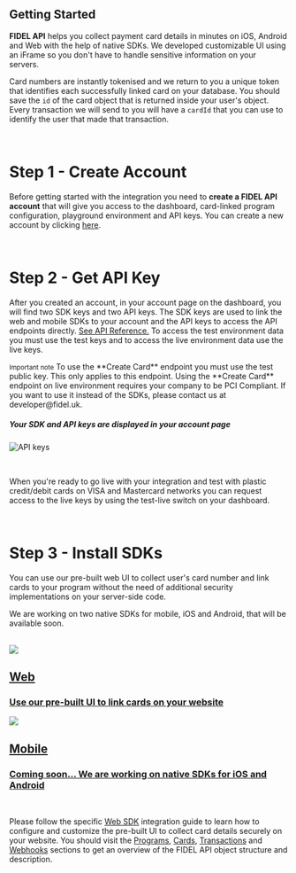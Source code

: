 ## Getting Started

**FIDEL API** helps you collect payment card details in minutes on iOS, Android and Web with the help of native SDKs. We developed customizable UI using an iFrame so you don't have to handle sensitive information on your servers.

Card numbers are instantly tokenised and we return to you a unique token that identifies each successfully linked card on your database. You should save the `id` of the card object that is returned inside your user's object. Every transaction we will send to you will have a `cardId` that you can use to identify the user that made that transaction.

<br/>

# Step 1 - Create Account
Before getting started with the integration you need to **create a FIDEL API account** that will give you access to the dashboard, card-linked program configuration, playground environment and API keys. You can create a new account by clicking [here](https://dashboard.fidel.uk/sign-up).

<br/>

# Step 2 - Get API Key
After you created an account, in your account page on the dashboard, you will find two SDK keys and two API keys. The SDK keys are used to link the web and mobile SDKs to your account and the API keys to access the API endpoints directly. [See API Reference.](https://reference.fidel.uk) To access the test environment data you must use the test keys and to access the live environment data use the live keys.

<div class="info-box">
    <small>Important note</small>
To use the **Create Card** endpoint you must use the test public key. This only applies to this endpoint. Using the **Create Card** endpoint on live environment requires your company to be PCI Compliant. If you want to use it instead of the SDKs, please contact us at developer@fidel.uk.
</div>


<h5>Your SDK and API keys are displayed in your account page</h5>

![API keys](https://docs.fidel.uk/assets/images/api-keys.png "API keys")

<br/>

When you're ready to go live with your integration and test with plastic credit/debit cards on VISA and Mastercard networks you can request access to the live keys by using the test-live switch on your dashboard.

<br/>

# Step 3 - Install SDKs
You can use our pre-built web UI to collect user's card number and link cards to your program without the need of additional security implementations on your server-side code.

We are working on two native SDKs for mobile, iOS and Android, that will be available soon.

<br/>

<div class="row">
<div class="column">
    <a href="/web" class="content">
        <img src="https://docs.fidel.uk/assets/images/icon-desktop.svg"/>
        <h2>Web</h2>
        <h3>Use our pre-built UI to link cards on your website</h3>
    </a>
</div>
    <div class="column">
        <a href="/gettingstarted" class="content">
            <img src="https://docs.fidel.uk/assets/images/icon-mobile.svg"/>
            <h2>Mobile</h2>
            <h3>Coming soon... We are working on native SDKs for iOS and Android</h3>
        </a>
    </div>
</div>

<br/>

Please follow the specific [Web SDK](/web) integration guide to learn how to configure and customize the pre-built UI to collect card details securely on your website. You should visit the [Programs](/programs), [Cards](/cards), [Transactions](/transactions) and [Webhooks](/webhooks) sections to get an overview of the FIDEL API object structure and description.
